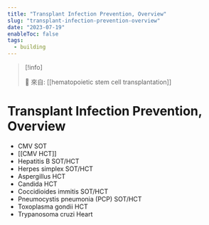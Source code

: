 ```yaml
---
title: "Transplant Infection Prevention, Overview"
slug: "transplant-infection-prevention-overview"
date: "2023-07-19"
enableToc: false
tags:
  - building
---
```


> [!info]
>
> 🌱 來自: [[hematopoietic stem cell transplantation]]

# Transplant Infection Prevention, Overview

- CMV SOT
- [[CMV HCT]]
- Hepatitis B SOT/HCT
- Herpes simplex SOT/HCT
- Aspergillus HCT
- Candida HCT
- Coccidioides immitis SOT/HCT
- Pneumocystis pneumonia (PCP) SOT/HCT
- Toxoplasma gondii HCT
- Trypanosoma cruzi Heart
